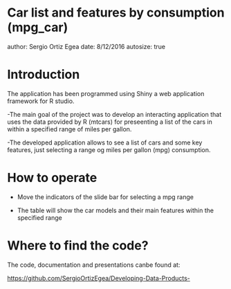 Car list and features by consumption (mpg_car)
========================================================
author: Sergio Ortiz Egea
date: 8/12/2016
autosize: true

Introduction
========================================================

The application has been programmed using Shiny a web application 
framework for R studio.

-The main goal of the project was to develop an interacting  application that uses the data provided by R (mtcars) for preseenting a list of the cars in within a specified range of miles per gallon.

-The developed application allows to see a list of cars and some key features, just selecting a range og miles per gallon (mpg) consumption.

How to operate
========================================================

- Move the indicators of the slide bar for selecting a mpg range

- The table will show the car models and their main features within the specified range

Where to find the code?
========================================================

The code, documentation and presentations canbe found at:

https://github.com/SergioOrtizEgea/Developing-Data-Products-
